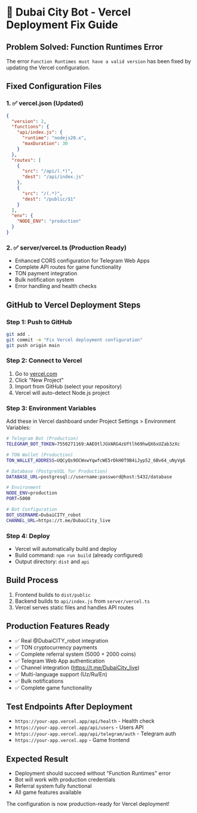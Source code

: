 # 🚀 Dubai City Bot - Vercel Deployment Fix Guide

## Problem Solved: Function Runtimes Error

The error `Function Runtimes must have a valid version` has been fixed by updating the Vercel configuration.

## Fixed Configuration Files

### 1. ✅ vercel.json (Updated)
```json
{
  "version": 2,
  "functions": {
    "api/index.js": {
      "runtime": "nodejs20.x",
      "maxDuration": 30
    }
  },
  "routes": [
    {
      "src": "/api/(.*)",
      "dest": "/api/index.js"
    },
    {
      "src": "/(.*)",
      "dest": "/public/$1"
    }
  ],
  "env": {
    "NODE_ENV": "production"
  }
}
```

### 2. ✅ server/vercel.ts (Production Ready)
- Enhanced CORS configuration for Telegram Web Apps
- Complete API routes for game functionality
- TON payment integration
- Bulk notification system
- Error handling and health checks

## GitHub to Vercel Deployment Steps

### Step 1: Push to GitHub
```bash
git add .
git commit -m "Fix Vercel deployment configuration"
git push origin main
```

### Step 2: Connect to Vercel
1. Go to [vercel.com](https://vercel.com)
2. Click "New Project"
3. Import from GitHub (select your repository)
4. Vercel will auto-detect Node.js project

### Step 3: Environment Variables
Add these in Vercel dashboard under Project Settings > Environment Variables:

```bash
# Telegram Bot (Production)
TELEGRAM_BOT_TOKEN=7550271169:AAEOtlJGVARG4zUftlh69hwQX6xUZab3zXc

# TON Wallet (Production)
TON_WALLET_ADDRESS=UQCyQs9OCWvwYqwfcWE5rDkH0T9B4iJyp52_6Bv64_uNyVg6

# Database (PostgreSQL for Production)
DATABASE_URL=postgresql://username:password@host:5432/database

# Environment
NODE_ENV=production
PORT=5000

# Bot Configuration
BOT_USERNAME=DubaiCITY_robot
CHANNEL_URL=https://t.me/DubaiCity_live
```

### Step 4: Deploy
- Vercel will automatically build and deploy
- Build command: `npm run build` (already configured)
- Output directory: `dist` and `api`

## Build Process
1. Frontend builds to `dist/public`
2. Backend builds to `api/index.js` from `server/vercel.ts`
3. Vercel serves static files and handles API routes

## Production Features Ready
- ✅ Real @DubaiCITY_robot integration
- ✅ TON cryptocurrency payments
- ✅ Complete referral system (5000 + 2000 coins)
- ✅ Telegram Web App authentication
- ✅ Channel integration (https://t.me/DubaiCity_live)
- ✅ Multi-language support (Uz/Ru/En)
- ✅ Bulk notifications
- ✅ Complete game functionality

## Test Endpoints After Deployment
- `https://your-app.vercel.app/api/health` - Health check
- `https://your-app.vercel.app/api/users` - Users API
- `https://your-app.vercel.app/api/telegram/auth` - Telegram auth
- `https://your-app.vercel.app` - Game frontend

## Expected Result
- Deployment should succeed without "Function Runtimes" error
- Bot will work with production credentials
- Referral system fully functional
- All game features available

The configuration is now production-ready for Vercel deployment!